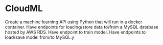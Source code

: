 # CloudML
Create a machine learning API using Python that will run in a docker container. Have endpoints for loading/store data to/from a MySQL database hosted by AWS RDS. Have endpoint to train model. Have endpoints to load/save model from/to MySQL.y
